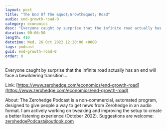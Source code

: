 ```yaml
---
layout: post
title: "The End Of The &quot;Growth&quot; Road"
audio: end-growth-road-0
category: economics
desc: "Everyone caught by surprise that the infinite road actually has an end will face a bewildering transition..."
duration: 00:06:50
length: 410
datetime: Wed, 26 Oct 2022 12:20:00 +0000
tags: podcast
guid: end-growth-road-0
order: 0
---
```

Everyone caught by surprise that the infinite road actually has an end will face a bewildering transition...

Link: [https://www.zerohedge.com/economics/end-growth-road](https://www.zerohedge.com/economics/end-growth-road)

About: The Zerohedge Podcast is a non-commercial, automated program, designed to give people a way to get news from Zerohedge in an audio format.  I am actively working on tweaking and improving the setup to create a better listening experience (October 2022).  Suggestions are welcome: [zerohedgePodcast@outlook.com](mailto:zerohedgePodcast@outlook.com)